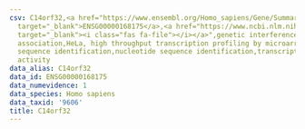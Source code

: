 ```yaml
---
csv: C14orf32,<a href="https://www.ensembl.org/Homo_sapiens/Gene/Summary?db=core;g=ENSG00000168175"
  target="_blank">ENSG00000168175</a>,<a href="https://www.ncbi.nlm.nih.gov/pubmed/17216044"
  target="_blank"><i class="fas fa-file"></i></a>",genetic interference,functional
  association,HeLa, high throughput transcription profiling by microarray,nucleotide
  sequence identification,nucleotide sequence identification,transcriptional regulation,up-regulates
  activity
data_alias: C14orf32
data_id: ENSG00000168175
data_numevidence: 1
data_species: Homo sapiens
data_taxid: '9606'
title: C14orf32
---
```

